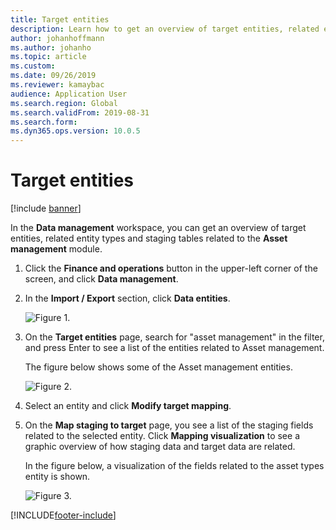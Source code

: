 ```yaml
---
title: Target entities
description: Learn how to get an overview of target entities, related entity types, and stages tables in Asset Management, including a step-by-step process.
author: johanhoffmann
ms.author: johanho
ms.topic: article
ms.custom:
ms.date: 09/26/2019
ms.reviewer: kamaybac 
audience: Application User
ms.search.region: Global
ms.search.validFrom: 2019-08-31
ms.search.form:
ms.dyn365.ops.version: 10.0.5
---
```


# Target entities

[!include [banner](../../includes/banner.md)]

 

In the **Data management** workspace, you can get an overview of target entities, related entity types and staging tables related to the **Asset management** module. 

1. Click the **Finance and operations** button in the upper-left corner of the screen, and click **Data management**.

2. In the **Import / Export** section, click **Data entities**. 

    ![Figure 1.](media/01-data-management.png)

3. On the **Target entities** page, search for "asset management" in the filter, and press Enter to see a list of the entities related to Asset management.

    The figure below shows some of the Asset management entities.

   ![Figure 2.](media/02-data-management.png)

4. Select an entity and click **Modify target mapping**.

5. On the **Map staging to target** page, you see a list of the staging fields related to the selected entity. Click **Mapping visualization** to see a graphic overview of how staging data and target data are related. 

    In the figure below, a visualization of the fields related to the asset types entity is shown.

    ![Figure 3.](media/03-data-management.png)



[!INCLUDE[footer-include](../../../includes/footer-banner.md)]
